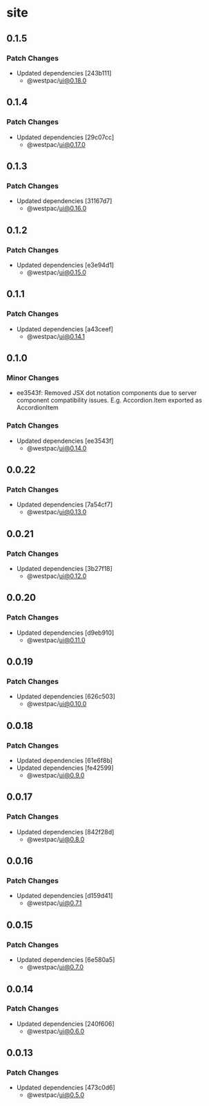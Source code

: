 # site

## 0.1.5

### Patch Changes

- Updated dependencies [243b111]
  - @westpac/ui@0.18.0

## 0.1.4

### Patch Changes

- Updated dependencies [29c07cc]
  - @westpac/ui@0.17.0

## 0.1.3

### Patch Changes

- Updated dependencies [31167d7]
  - @westpac/ui@0.16.0

## 0.1.2

### Patch Changes

- Updated dependencies [e3e94d1]
  - @westpac/ui@0.15.0

## 0.1.1

### Patch Changes

- Updated dependencies [a43ceef]
  - @westpac/ui@0.14.1

## 0.1.0

### Minor Changes

- ee3543f: Removed JSX dot notation components due to server component compatibility issues. E.g. Accordion.Item exported as AccordionItem

### Patch Changes

- Updated dependencies [ee3543f]
  - @westpac/ui@0.14.0

## 0.0.22

### Patch Changes

- Updated dependencies [7a54cf7]
  - @westpac/ui@0.13.0

## 0.0.21

### Patch Changes

- Updated dependencies [3b27f18]
  - @westpac/ui@0.12.0

## 0.0.20

### Patch Changes

- Updated dependencies [d9eb910]
  - @westpac/ui@0.11.0

## 0.0.19

### Patch Changes

- Updated dependencies [626c503]
  - @westpac/ui@0.10.0

## 0.0.18

### Patch Changes

- Updated dependencies [61e6f8b]
- Updated dependencies [fe42599]
  - @westpac/ui@0.9.0

## 0.0.17

### Patch Changes

- Updated dependencies [842f28d]
  - @westpac/ui@0.8.0

## 0.0.16

### Patch Changes

- Updated dependencies [d159d41]
  - @westpac/ui@0.7.1

## 0.0.15

### Patch Changes

- Updated dependencies [6e580a5]
  - @westpac/ui@0.7.0

## 0.0.14

### Patch Changes

- Updated dependencies [240f606]
  - @westpac/ui@0.6.0

## 0.0.13

### Patch Changes

- Updated dependencies [473c0d6]
  - @westpac/ui@0.5.0
